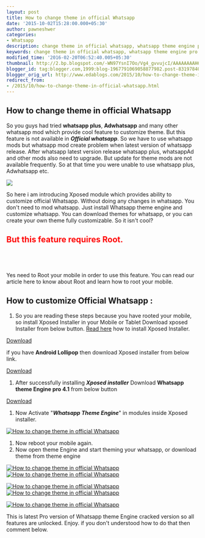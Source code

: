 ```yaml
---
layout: post
title: How to change theme in official Whatsapp
date: '2015-10-02T15:28:00.000+05:30'
author: pawneshwer
categories:
- Whatsapp
description: change theme in official whatsapp, whatsapp theme engine pro 4.1 cracked latest download,fully customize whatsapp easy method, safely customize whatsapp
keywords: change theme in official whatsapp, whatsapp theme engine pro 4.1 cracked latest download,fully customize whatsapp easy method, safely customize whatsapp
modified_time: '2016-02-20T06:52:40.005+05:30'
thumbnail: http://2.bp.blogspot.com/-WN97YsnI7Oo/Vg4_gvvujcI/AAAAAAAAH6Y/jcdeaTbidtc/s72-c/how-to-change-theme-in-official-whatsapp-logo.png
blogger_id: tag:blogger.com,1999:blog-1967791069058877982.post-8319784049071861490
blogger_orig_url: http://www.edablogs.com/2015/10/how-to-change-theme-in-official-whatsapp.html
redirect_from:
- /2015/10/how-to-change-theme-in-official-whatsapp.html
---
```


## How to change theme in official Whatsapp

So you guys had tried **whatsapp plus**, **Adwhatsapp** and many other whatsapp mod which provide cool feature to customize theme. But this feature is not available in **_Official whatsapp_**. So we have to use whatsapp mods but whatsapp mod create problem when latest version of whatsapp release. After whatsapp latest version release whatsapp plus, whatsappAd and other mods also need to upgrade. But update for theme mods are not available frequently. So at that time you were unable to use whatsapp plus, Adwhatsapp etc.

[![](http://2.bp.blogspot.com/-WN97YsnI7Oo/Vg4_gvvujcI/AAAAAAAAH6Y/jcdeaTbidtc/s1600/how-to-change-theme-in-official-whatsapp-logo.png)](http://2.bp.blogspot.com/-WN97YsnI7Oo/Vg4_gvvujcI/AAAAAAAAH6Y/jcdeaTbidtc/s1600/how-to-change-theme-in-official-whatsapp-logo.png)

So here i am introducing Xposed module which provides ability to customize official Whatsapp. Without doing any changes in whatsapp. You don't need to mod whatsapp. Just install Whatsapp theme engine and customize whatsapp. You can download themes for whatsapp, or you can create your own theme fully customizable. So it isn't cool?  


## <span style="color: red;">But this feature requires Root.</span>

## <span style="color: red;"> </span>

Yes need to Root your mobile in order to use this feature. You can read our article here to know about Root and learn how to root your mobile.

## How to customize Official Whatsapp :

1.  So you are reading these steps because you have rooted your mobile, so install Xposed Installer in your Mobile or Tablet Download xposed Installer from below button. [Read here](http://forum.xda-developers.com/xposed/xposed-installer-versions-changelog-t2714053) how to install Xposed Installer.

[Download](http://dl-xda.xposed.info/modules/de.robv.android.xposed.installer_v33_36570c.apk) 

if you have **Android Lollipop** then download Xposed installer from below link.  

[Download](http://forum.xda-developers.com/xposed/super-alpha-posted-permission-xposed-t3072979)

1.  After successfully installing _**Xposed installer**_ Download **Whatsapp theme Engine pro 4.1** from below button

[Download](https://userscloud.com/6y29ckpsyw0a)

1.  Now Activate "_**Whatsapp Theme Engine**_" in modules inside Xposed installer.

[![How to change theme in official Whatsapp](http://4.bp.blogspot.com/-chhN9GH5Pr4/Vg5UtKNAixI/AAAAAAAAH7c/H2biqCPNz4U/s320/how-to-change-theme-in-official-whatsapp-1-compressor.png "How to change theme in official Whatsapp")](http://4.bp.blogspot.com/-chhN9GH5Pr4/Vg5UtKNAixI/AAAAAAAAH7c/H2biqCPNz4U/s1600/how-to-change-theme-in-official-whatsapp-1-compressor.png)

1.  Now reboot your mobile again.
2.  Now open theme Engine and start theming your whatsapp, or download theme from theme engine

[![How to change theme in official Whatsapp](http://2.bp.blogspot.com/-iUeBM1KwXPQ/Vg5UtcOgS5I/AAAAAAAAH7s/P6L0PYsUh-c/s320/how-to-change-theme-in-official-whatsapp-2-compressor.png "How to change theme in official Whatsapp")](http://2.bp.blogspot.com/-iUeBM1KwXPQ/Vg5UtcOgS5I/AAAAAAAAH7s/P6L0PYsUh-c/s1600/how-to-change-theme-in-official-whatsapp-2-compressor.png)[![How to change theme in official Whatsapp](http://1.bp.blogspot.com/-Ay346AgpkAM/Vg5UtjGFLrI/AAAAAAAAH7w/pFdfKD4ssEo/s320/how-to-change-theme-in-official-whatsapp-3-compressor.png "How to change theme in official Whatsapp")](http://1.bp.blogspot.com/-Ay346AgpkAM/Vg5UtjGFLrI/AAAAAAAAH7w/pFdfKD4ssEo/s1600/how-to-change-theme-in-official-whatsapp-3-compressor.png)

[![How to change theme in official Whatsapp](http://2.bp.blogspot.com/-HoioO5RKBeI/Vg5UulvGseI/AAAAAAAAH78/zi-6XE7tzDE/s320/how-to-change-theme-in-official-whatsapp-4-compressor.png "How to change theme in official Whatsapp")](http://2.bp.blogspot.com/-HoioO5RKBeI/Vg5UulvGseI/AAAAAAAAH78/zi-6XE7tzDE/s1600/how-to-change-theme-in-official-whatsapp-4-compressor.png)[![How to change theme in official Whatsapp](http://1.bp.blogspot.com/-vEwhKkNu7CA/Vg5UvdNAyTI/AAAAAAAAH8A/FkOAtq7cYcU/s320/how-to-change-theme-in-official-whatsapp-5-compressor.png "How to change theme in official Whatsapp")](http://1.bp.blogspot.com/-vEwhKkNu7CA/Vg5UvdNAyTI/AAAAAAAAH8A/FkOAtq7cYcU/s1600/how-to-change-theme-in-official-whatsapp-5-compressor.png)

[![How to change theme in official Whatsapp](http://1.bp.blogspot.com/-JZCAL6TgPac/Vg5UwmYA8mI/AAAAAAAAH8I/HPJKAwFXq-w/s320/how-to-change-theme-in-official-whatsapp-6-compressor.png "How to change theme in official Whatsapp")](http://1.bp.blogspot.com/-JZCAL6TgPac/Vg5UwmYA8mI/AAAAAAAAH8I/HPJKAwFXq-w/s1600/how-to-change-theme-in-official-whatsapp-6-compressor.png)

This is latest Pro version of Whatsapp theme Engine cracked version so all features are unlocked. Enjoy. if you don't understood how to do that then comment below.